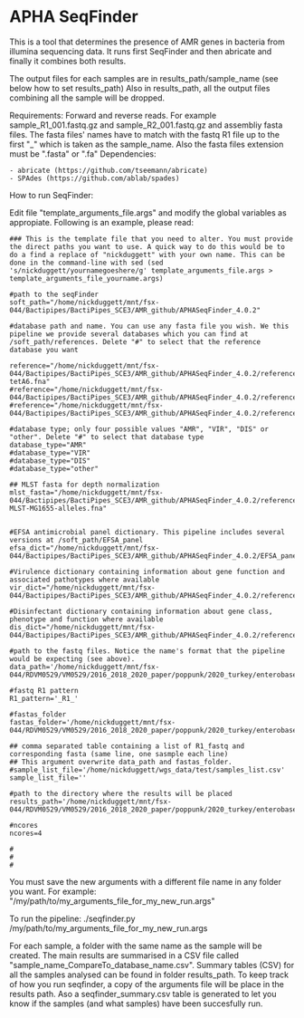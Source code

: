 # APHA SeqFinder
This is a tool that determines the presence of AMR genes in bacteria from illumina sequencing data.
It runs first SeqFinder and then abricate and finally it combines both results.

The output files for each samples are in results_path/sample_name (see below how to set results_path)
Also in results_path, all the output files combining all the sample will be dropped.

Requirements: Forward and reverse reads. For example sample_R1_001.fastq.gz and sample_R2_001.fastq.gz and assembliy fasta files. The fasta files' names have to match with the fastq R1 file up to the first "_" which is taken as the sample_name. Also the fasta files extension must be ".fasta" or ".fa"
Dependencies: 

	- abricate (https://github.com/tseemann/abricate)
	- SPAdes (https://github.com/ablab/spades) 

How to run SeqFinder:

Edit file "template_arguments_file.args" and modify the global variables as appropiate. Following is an example, please read:
```
### This is the template file that you need to alter. You must provide the direct paths you want to use. A quick way to do this would be to do a find a replace of "nickduggett" with your own name. This can be done in the command-line with sed (sed 's/nickduggett/yournamegoeshere/g' template_arguments_file.args > template_arguments_file_yourname.args)

#path to the seqFinder
soft_path="/home/nickduggett/mnt/fsx-044/Bactipipes/BactiPipes_SCE3/AMR_github/APHASeqFinder_4.0.2"
 
#database path and name. You can use any fasta file you wish. We this pipeline we provide several databases which you can find at /soft_path/references. Delete "#" to select that the reference database you want

reference="/home/nickduggett/mnt/fsx-044/Bactipipes/BactiPipes_SCE3/AMR_github/APHASeqFinder_4.0.2/references/AMR/AMRDatabase_20200729_and_EnteroPLasmids_20190514_short-tetA6.fna"
#reference="/home/nickduggett/mnt/fsx-044/Bactipipes/BactiPipes_SCE3/AMR_github/APHASeqFinder_4.0.2/references/virulence/VirulenceFactors_2022_05_26.fna"
#reference="/home/nickduggett/mnt/fsx-044/Bactipipes/BactiPipes_SCE3/AMR_github/APHASeqFinder_4.0.2/references/disinfectant/disinfectant_2022_06_23.fna"

#database type; only four possible values "AMR", "VIR", "DIS" or "other". Delete "#" to select that database type
database_type="AMR"
#database_type="VIR"
#database_type="DIS"
#database_type="other"

## MLST fasta for depth normalization
mlst_fasta="/home/nickduggett/mnt/fsx-044/Bactipipes/BactiPipes_SCE3/AMR_github/APHASeqFinder_4.0.2/references/mlst/ECO-MLST-MG1655-alleles.fna"


#EFSA antimicrobial panel dictionary. This pipeline includes several versions at /soft_path/EFSA_panel
efsa_dict="/home/nickduggett/mnt/fsx-044/Bactipipes/BactiPipes_SCE3/AMR_github/APHASeqFinder_4.0.2/EFSA_panel/EFSA_antimcriobial_panel_dictionary_191219.csv"

#Virulence dictionary containing information about gene function and associated pathotypes where available
vir_dict="/home/nickduggett/mnt/fsx-044/Bactipipes/BactiPipes_SCE3/AMR_github/APHASeqFinder_4.0.2/references/virulence/vir_dict_2022_06_17.csv"

#Disinfectant dictionary containing information about gene class, phenotype and function where available
dis_dict="/home/nickduggett/mnt/fsx-044/Bactipipes/BactiPipes_SCE3/AMR_github/APHASeqFinder_4.0.2/references/disinfectant/disinfectant_dictionary_2022_06_23.csv"

#path to the fastq files. Notice the name's format that the pipeline would be expecting (see above). 
data_path='/home/nickduggett/mnt/fsx-044/RDVM0529/VM0529/2016_2018_2020_paper/poppunk/2020_turkey/enterobase_download/matches'

#fastq R1 pattern
R1_pattern='_R1_'

#fastas_folder
fastas_folder='/home/nickduggett/mnt/fsx-044/RDVM0529/VM0529/2016_2018_2020_paper/poppunk/2020_turkey/enterobase_download/matches'

## comma separated table containing a list of R1_fastq and corresponding fasta (same line, one sasmple each line)
## This argument overwrite data_path and fastas_folder.
#sample_list_file='/home/nickduggett/wgs_data/test/samples_list.csv'
sample_list_file=''

#path to the directory where the results will be placed
results_path='/home/nickduggett/mnt/fsx-044/RDVM0529/VM0529/2016_2018_2020_paper/poppunk/2020_turkey/enterobase_download/matches'

#ncores
ncores=4

#
#
#
```
You must save the new arguments with a different file name in any folder you want. For example: "/my/path/to/my_arguments_file_for_my_new_run.args"

To run the pipeline: ./seqfinder.py /my/path/to/my_arguments_file_for_my_new_run.args

For each sample, a folder with the same name as the sample will be created. The main results are summarised in a CSV file called "sample_name_CompareTo_database_name.csv".
Summary tables (CSV) for all the samples analysed can be found in folder results_path. To keep track of how you run seqfinder, a copy of the arguments file will be place in the results path. Aso a seqfinder_summary.csv table is generated to let you know if the samples (and what samples) have been succesfully run.
